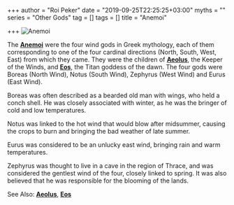 +++
author = "Roi Peker"
date = "2019-09-25T22:25:25+03:00"
myths = ""
series = "Other Gods"
tag = []
tags = []
title = "Anemoi"

+++
![Anemoi](https://www.greekmythology.com/images/mythology/anemoi_166.jpg)

The [**Anemoi**](https://www.greekmythology.com/Other_Gods/Anemoi/anemoi.html "Anemoi") were the four wind gods in Greek mythology, each of them corresponding to one of the four cardinal directions (North, South, West, East) from which they came. They were the children of [**Aeolus**](https://www.greekmythology.com/Other_Gods/Aeolus/aeolus.html "Aeolus"), the Keeper of the Winds, and [**Eos**](https://www.greekmythology.com/Titans/Eos/eos.html "Eos"), the Titan goddess of the dawn. The four gods were Boreas (North Wind), Notus (South Wind), Zephyrus (West Wind) and Eurus (East Wind).

Boreas was often described as a bearded old man with wings, who held a conch shell. He was closely associated with winter, as he was the bringer of cold and low temperatures.

Notus was linked to the hot wind that would blow after midsummer, causing the crops to burn and bringing the bad weather of late summer.

Eurus was considered to be an unlucky east wind, bringing rain and warm temperatures.

Zephyrus was thought to live in a cave in the region of Thrace, and was considered the gentlest wind of the four, closely linked to spring. It was also believed that he was responsible for the blooming of the lands.

See Also: [**Aeolus**](https://www.greekmythology.com/Other_Gods/Aeolus/aeolus.html "Aeolus"), [**Eos**](https://www.greekmythology.com/Titans/Eos/eos.html "Eos")